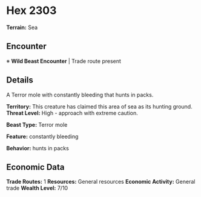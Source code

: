 # Hex 2303

**Terrain:** Sea

## Encounter
※ **Wild Beast Encounter** | Trade route present

## Details
A Terror mole with constantly bleeding that hunts in packs.

**Territory:** This creature has claimed this area of sea as its hunting ground.
**Threat Level:** High - approach with extreme caution.

**Beast Type:** Terror mole

**Feature:** constantly bleeding

**Behavior:** hunts in packs

## Economic Data
**Trade Routes:** 1
**Resources:** General resources
**Economic Activity:** General trade
**Wealth Level:** 7/10
